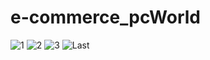 # e-commerce_pcWorld


![1](https://user-images.githubusercontent.com/59448862/106331669-63911100-6296-11eb-9809-4a1cdb1690d3.PNG)
![2](https://user-images.githubusercontent.com/59448862/106331673-64c23e00-6296-11eb-9d98-203825510664.PNG)
![3](https://user-images.githubusercontent.com/59448862/106331678-655ad480-6296-11eb-99c7-2e7c123f5bba.PNG)
![Last](https://user-images.githubusercontent.com/59448862/106331676-655ad480-6296-11eb-9736-cc0704848f18.PNG)
